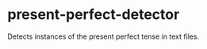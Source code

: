 present-perfect-detector
========================

Detects instances of the present perfect tense in text files.
